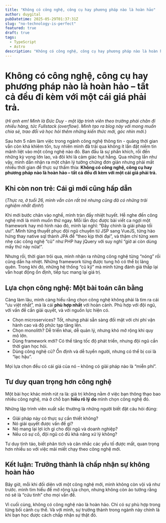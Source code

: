 ```yaml
---
title: "Không có công nghệ, công cụ hay phương pháp nào là hoàn hảo"
author: duygital
pubDatetime: 2025-05-29T01:37:31Z
slug: "no-technology-is-perfect"
featured: true
draft: true
tags:
  - TypeScript
  - Astro
description: "Không có công nghệ, công cụ hay phương pháp nào là hoàn hảo – tất cả đều đi kèm với một cái giá phải trả."
---
```


# Không có công nghệ, công cụ hay phương pháp nào là hoàn hảo – tất cả đều đi kèm với một cái giá phải trả.

(_Hi anh em! Mình là Đức Duy - một lập trình viên theo trường phái chân đi nhiều hàng, tức Fullstack (overflow). Mình tạo ra blog này với mong muốn chia sẻ, trao đổi và học hỏi thêm những kiến thức mới, góc nhìn mới._)

Sau hơn 5 năm làm việc trong ngành công nghệ thông tin - quãng thời gian vẫn còn khá khiêm tốn, tuy nhiên mình đã trải qua không ít lần đặt niềm tin mãnh liệt vào một công nghệ nào đó. Ban đầu là sự phấn khích, rồi đến những kỳ vọng lớn lao, và đôi khi là cảm giác hụt hẫng. Qua những lần như vậy, mình dần nhận ra một chân lý tưởng chừng đơn giản nhưng phải mất nhiều thời gian để thực sự thấm thía: **Không có công nghệ, công cụ hay phương pháp nào là hoàn hảo – tất cả đều đi kèm với một cái giá phải trả.**

## Khi còn non trẻ: Cái gì mới cũng hấp dẫn

(_Thực ra, ở tuổi 26, mình vẫn còn rất trẻ nhưng cũng đã có những trải nghiệm nhất định!_)

Khi mới bước chân vào nghề, mình tràn đầy nhiệt huyết. Hễ nghe đến công nghệ mới là mình muốn thử ngay. Mỗi lần đọc được bài viết ca ngợi một framework hay mô hình nào đó, mình lại nghĩ: “Đây chính là giải pháp tối ưu!”. Mình từng thuyết phục đội ngũ chuyển từ JSP sang VueJS, từng hào hứng thay native sql thành JPA để “theo kịp thời đại”, và thậm chí từng xem nhẹ các công nghệ “cũ” như PHP hay jQuery với suy nghĩ “giờ ai còn dùng mấy thứ này nữa!”.

Nhưng rồi, thời gian trôi qua, mình nhận ra những công nghệ từng “nóng” rồi cũng dần hạ nhiệt. Những framework từng được tung hô có thể bị lãng quên. Trong khi đó, những hệ thống “cũ kỹ” mà mình từng đánh giá thấp lại vẫn hoạt động ổn định, tiếp tục mang lại giá trị.

## Lựa chọn công nghệ: Một bài toán cân bằng

Càng làm lâu, mình càng hiểu rằng chọn công nghệ không phải là tìm ra cái “ưu việt nhất”, mà là cái **phù hợp nhất** với hoàn cảnh. Phù hợp với đội ngũ, với vấn đề cần giải quyết, và với nguồn lực hiện có.

- Chọn microservices? Tốt, nhưng phải sẵn sàng đối mặt với chi phí vận hành cao và độ phức tạp tăng lên.
- Chọn monolith? Dễ triển khai, dễ quản lý, nhưng khó mở rộng khi quy mô lớn.
- Dùng framework mới? Có thể tăng tốc độ phát triển, nhưng đội ngũ cần thời gian học hỏi.
- Dùng công nghệ cũ? Ổn định và dễ tuyển người, nhưng có thể bị coi là “lạc hậu”.

Mọi lựa chọn đều có cái giá của nó – không có giải pháp nào là “miễn phí”.

## Tư duy quan trọng hơn công nghệ

Một bài học khác mình rút ra là: giá trị không nằm ở việc bạn thông thạo bao nhiêu công nghệ, mà ở chỗ bạn **hiểu rõ lý do** mình chọn công nghệ đó.

Những lập trình viên xuất sắc thường là những người biết đặt câu hỏi đúng:

- Giải pháp này có thực sự cần thiết không?
- Nó giải quyết được vấn đề gì?
- Nó mang lại lợi ích gì cho đội ngũ và doanh nghiệp?
- Nếu có sự cố, đội ngũ có đủ khả năng xử lý không?

Tư duy tỉnh táo, biết phân tích và cân nhắc các yếu tố được mất, quan trọng hơn nhiều so với việc mải miết chạy theo công nghệ mới.

## Kết luận: Trưởng thành là chấp nhận sự không hoàn hảo

Bây giờ, mỗi khi đối diện với một công nghệ mới, mình không còn vội vã như trước. mình tìm hiểu để mở rộng lựa chọn, nhưng không còn ảo tưởng rằng nó sẽ là “cứu tinh” cho mọi vấn đề.

Vì cuối cùng, không có công nghệ nào là hoàn hảo. Chỉ có sự phù hợp trong từng bối cảnh cụ thể. Và với mình, sự trưởng thành trong ngành này chính là khi bạn học được cách chấp nhận sự thật đó.
